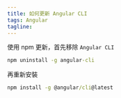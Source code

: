```yaml
---
title: 如何更新 Angular CLI
tags: Angular
tagline: 
---
```


使用 npm 更新，首先移除 `Angular CLI`

```cmd
npm uninstall -g angular-cli
```

再重新安裝

```cmd
npm install -g @angular/cli@latest
```
